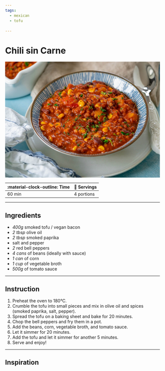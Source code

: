 ```yaml
---
tags:
  - mexican
  - tofu

---
```


# Chili sin Carne

![image](image.jpg)

| :material-clock-outline: Time | :fork_and_knife: Servings |
|-------------------------------|---------------------------|
| 60 min                        | 4 portions                |

--- 

## Ingredients

- _400g_ smoked tofu / vegan bacon
- _2 tbsp_ olive oil
- _2 tbsp_ smoked paprika
- salt and pepper
- _2_ red bell peppers
- _4 cans_ of beans (ideally with sauce)
- _1 can_ of corn
- _1 cup_ of vegetable broth
- _500g_ of tomato sauce

--- 

## Instruction

1. Preheat the oven to 180°C.
2. Crumble the tofu into small pieces and mix in olive oil and spices (smoked paprika, salt, pepper).
3. Spread the tofu on a baking sheet and bake for 20 minutes.
4. Chop the bell peppers and fry them in a pot.
5. Add the beans, corn, vegetable broth, and tomato sauce.
6. Let it simmer for 20 minutes.
7. Add the tofu and let it simmer for another 5 minutes.
8. Serve and enjoy!

---

## Inspiration
